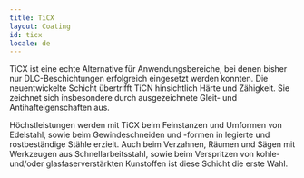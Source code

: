 ```yaml
---
title: TiCX
layout: Coating
id: ticx
locale: de
---
```

TiCX ist eine echte Alternative für Anwendungsbereiche, bei denen bisher nur DLC-Beschichtungen erfolgreich eingesetzt werden konnten. Die neuentwickelte Schicht übertrifft TiCN hinsichtlich Härte und Zähigkeit. Sie zeichnet sich insbesondere durch ausgezeichnete Gleit- und Antihafteigenschaften aus.

Höchstleistungen werden mit TiCX beim Feinstanzen und Umformen von Edelstahl, sowie beim Gewindeschneiden und -formen in legierte und rostbeständige Stähle erzielt. Auch beim Verzahnen, Räumen und Sägen mit Werkzeugen aus Schnellarbeitsstahl, sowie beim Verspritzen von kohle- und/oder glasfaserverstärkten Kunstoffen ist diese Schicht die erste Wahl.
